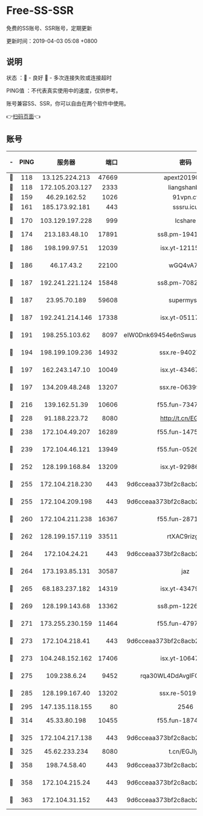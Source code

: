 # Free-SS-SSR

免费的SS账号、SSR账号，定期更新

更新时间：2019-04-03 05:08 +0800

## 说明

状态     ：🙂 - 良好 🙁 - 多次连接失败或连接超时

PING值   ：不代表真实使用中的速度，仅供参考。

账号兼容SS、SSR，你可以自由在两个软件中使用。

👉[扫码页面](https://liesauer.github.io/Free-SS-SSR/)👈

## 账号

|-|PING|服务器|端口|密码|加密方式|区域|
|:----:|:----:|:-----:|-----:|:----:|:----:|:----:|
|🙂|118|13.125.224.213|47669|apext2019001|chacha20|KR|
|🙂|118|172.105.203.127|2333|liangshanbo|chacha20|JP|
|🙂|159|46.29.162.52|1026|91vpn.cf|rc4-md5|RU|
|🙂|161|185.173.92.181|443|sssru.icu|rc4-md5|RU|
|🙂|170|103.129.197.228|999|lcshare|aes-256-cfb|US|
|🙂|174|213.183.48.10|17891|ss8.pm-19418557|rc4-md5|RU|
|🙂|186|198.199.97.51|12039|isx.yt-12115421|aes-256-cfb|US|
|🙂|186|46.17.43.2|22100|wGQ4vA7D|aes-256-gcm|RU|
|🙂|187|192.241.221.124|15848|ss8.pm-70821304|aes-256-cfb|US|
|🙂|187|23.95.70.189|59608|supermyssr|chacha20-ietf|US|
|🙂|187|192.241.214.146|17338|isx.yt-05117386|aes-256-cfb|US|
|🙂|191|198.255.103.62|8097|eIW0Dnk69454e6nSwuspv9DmS201tQ0D|aes-256-cfb|US|
|🙂|194|198.199.109.236|14932|ssx.re-94027376|aes-256-cfb|US|
|🙂|197|162.243.147.10|10049|isx.yt-43467068|aes-256-cfb|US|
|🙂|197|134.209.48.248|13207|ssx.re-06399370|aes-256-cfb|US|
|🙂|216|139.162.51.39|10606|f55.fun-73475767|aes-256-cfb|SG|
|🙂|228|91.188.223.72|8080|http://t.cn/EGJIyrl|rc4-md5|RU|
|🙂|238|172.104.49.207|16289|f55.fun-14753338|aes-256-cfb|SG|
|🙂|239|172.104.46.121|13949|f55.fun-05262034|aes-256-cfb|SG|
|🙂|252|128.199.168.84|13209|isx.yt-92986955|aes-256-cfb|SG|
|🙂|255|172.104.218.230|443|9d6cceaa373bf2c8acb22e60b6a58be6|aes-256-cfb|US|
|🙂|255|172.104.209.198|443|9d6cceaa373bf2c8acb22e60b6a58be6|aes-256-cfb|US|
|🙂|260|172.104.211.238|16367|f55.fun-28710915|aes-256-cfb|US|
|🙂|262|128.199.157.119|33511|rtXAC9rizgRj|aes-256-cfb|SG|
|🙂|264|172.104.24.21|443|9d6cceaa373bf2c8acb22e60b6a58be6|aes-256-cfb|US|
|🙂|264|173.193.85.131|30587|jaz|aes-256-cfb|US|
|🙂|265|68.183.237.182|14319|isx.yt-43479630|aes-256-cfb|SG|
|🙂|269|128.199.143.68|13362|ss8.pm-12261880|aes-256-cfb|SG|
|🙂|271|173.255.230.159|11464|f55.fun-47976795|aes-256-cfb|US|
|🙂|273|172.104.218.41|443|9d6cceaa373bf2c8acb22e60b6a58be6|aes-256-cfb|US|
|🙂|273|104.248.152.162|17406|isx.yt-10647855|aes-256-cfb|SG|
|🙂|275|109.238.6.24|9452|rqa30WL4DdAvgIFG6Fs3znzTa|aes-256-cfb|FR|
|🙂|285|128.199.167.40|13202|ssx.re-50195661|aes-256-cfb|SG|
|🙂|295|147.135.118.155|80|2546|chacha20|US|
|🙂|314|45.33.80.198|10455|f55.fun-18747830|aes-256-cfb|US|
|🙂|325|172.104.217.138|443|9d6cceaa373bf2c8acb22e60b6a58be6|aes-256-cfb|US|
|🙂|325|45.62.233.234|8080|t.cn/EGJIyrl|rc4-md5|CA|
|🙂|358|198.74.58.40|443|9d6cceaa373bf2c8acb22e60b6a58be6|aes-256-cfb|US|
|🙂|358|172.104.215.24|443|9d6cceaa373bf2c8acb22e60b6a58be6|aes-256-cfb|US|
|🙂|363|172.104.31.152|443|9d6cceaa373bf2c8acb22e60b6a58be6|aes-256-cfb|US|
